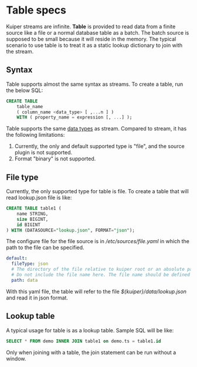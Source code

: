 # Table specs

Kuiper streams are infinite.  **Table** is provided to read data from a finite source like a file or a normal database table as a batch. The batch source is supposed to be small because it will reside in the memory. The typical scenario to use table is to treat it as a static lookup dictionary to join with the stream.

## Syntax

Table supports almost the same syntax as streams. To create a table, run the below SQL:

```sql
CREATE TABLE   
    table_name   
    ( column_name <data_type> [ ,...n ] )
    WITH ( property_name = expression [, ...] );
```

Table supports the same [data types](./streams.md#data-types) as stream. Compared to stream, it has the following limitations:

1. Currently, the only and default supported type is "file", and the source plugin is not supported.
2. Format "binary" is not supported.

## File type

Currently, the only supported type for table is file. To create a table that will read lookup.json file is like:

```sql
CREATE TABLE table1 (
    name STRING,
    size BIGINT,
    id BIGINT
) WITH (DATASOURCE="lookup.json", FORMAT="json");
```
The configure file for the file source is in */etc/sources/file.yaml* in which the path to the file can be specified.

```yaml
default:
  fileType: json
  # The directory of the file relative to kuiper root or an absolute path.
  # Do not include the file name here. The file name should be defined in the stream data source
  path: data
```

With this yaml file, the table will refer to the file *${kuiper}/data/lookup.json* and read it in json format.

## Lookup table

A typical usage for table is as a lookup table. Sample SQL will be like:

```sql
SELECT * FROM demo INNER JOIN table1 on demo.ts = table1.id
```

Only when joining with a table, the join statement can be run without a window.